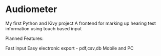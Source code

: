 # Audiometer
My first Python and Kivy project
A frontend for marking up hearing test information using touch based input


Planned Features:

Fast input
Easy electronic export - pdf,csv,db
Mobile and PC

